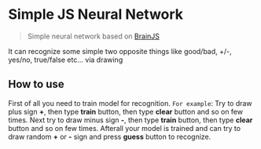 # Simple JS Neural Network

> Simple neural network based on [BrainJS](https://github.com/BrainJS/brain.js)

It can recognize some simple two opposite things like good/bad, +/-, yes/no, true/false etc... via drawing

## How to use
First of all you need to train model for recognition. `For example`:
Try to draw plus sign **+**, then type **train** button, then type **clear** button and so on few times. Next try to draw minus sign **-**, then type **train** button, then type **clear** button and so on few times.
Afterall your model is trained and can try to draw random **+** or **-** sign and press **guess** button to recognize.
